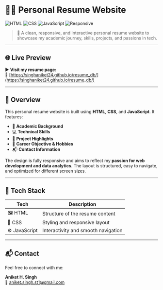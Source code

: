 # 🧑‍💻 Personal Resume Website  
![HTML](https://img.shields.io/badge/HTML-Used-orange?logo=html5&logoColor=white&style=for-the-badge)
![CSS](https://img.shields.io/badge/CSS-Used-blue?logo=css3&logoColor=white&style=for-the-badge)
![JavaScript](https://img.shields.io/badge/JavaScript-Used-yellow?logo=javascript&logoColor=black&style=for-the-badge)
![Responsive](https://img.shields.io/badge/Responsive-Design-00c2cb?style=for-the-badge&logo=responsive-design)

> 🎯 A clean, responsive, and interactive personal resume website to showcase my academic journey, skills, projects, and passions in tech.

---

## 🌐 Live Preview

▶️ **Visit my resume page:**  
🔗 [https://singhaniket24.github.io/resume_db/](https://singhaniket24.github.io/resume_db/)

---

## 📄 Overview

This personal resume website is built using **HTML**, **CSS**, and **JavaScript**. It features:

- 🏫 **Academic Background**  
- 💻 **Technical Skills**  
- 🚀 **Project Highlights**  
- 🎯 **Career Objective & Hobbies**  
- 📬 **Contact Information**

The design is fully responsive and aims to reflect my **passion for web development and data analytics**. The layout is structured, easy to navigate, and optimized for different screen sizes.

---

## 🧰 Tech Stack

| Tech         | Description                            |
|--------------|----------------------------------------|
| 🖼️ HTML      | Structure of the resume content         |
| 🎨 CSS       | Styling and responsive layout          |
| ⚙️ JavaScript| Interactivity and smooth navigation    |

---

## 📬 Contact

Feel free to connect with me:

**Aniket H. Singh**  
📧 [aniket.singh.st1@gmail.com](mailto:aniket.singh.st1@gmail.com)  

